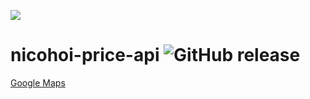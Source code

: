 ![](https://i.gyazo.com/6baf95fa868ff5975240f57ee92a7c6f.png)
# nicohoi-price-api ![GitHub release](https://img.shields.io/github/release/kthjm/nicohoi-price-api.svg?style=flat-square)
[Google Maps](https://goo.gl/maps/n3TEr6PEbs82)
